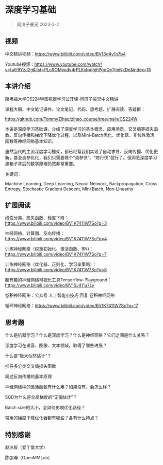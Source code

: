 # 深度学习基础

> 同济子豪兄 2023-3-2
>

## 视频

中文精讲视频：https://www.bilibili.com/video/BV13g4y1n7b4

Youtube视频：https://www.youtube.com/watch?v=tutlI9YzJ2g&list=PLoROMvodv4rPLKxIpqhjhPgdQy7imNkDn&index=18

## 本讲介绍

斯坦福大学CS224W图机器学习公开课-同济子豪兄中文精讲

课程大纲、中文笔记课件、论文笔记、代码、思考题、扩展阅读、答疑群：

https://github.com/TommyZihao/zihao_course/tree/main/CS224W

本讲是深度学习基础课，介绍了深度学习的基本概念、应用场景、交叉熵等损失函数、反向传播和梯度下降优化过程，以及Mini-Batch优化、优化器、非线性激活函数等神经网络基本知识。

虽然当代的主流深度学习框架，都已经帮我们实现了自动求导、反向传播、优化更新，甚至调参优化，我们只需要做个“调参侠”、“炼丹侠”就行了。但洞悉深度学习黑箱子背后的数学原理仍然非常重要。

关键词：

Machine Learning, Deep Learning, Neural Network, Backpropagation, Cross Entropy, Stochastic Gradient Descent, Mini Batch, Non-Linearity

## 扩展阅读

线性分类、损失函数、梯度下降：https://www.bilibili.com/video/BV1K7411W7So?p=3

神经网络、计算图、反向传播：https://www.bilibili.com/video/BV1K7411W7So?p=4

训练神经网络（权重初始化、激活函数、BN）：https://www.bilibili.com/video/BV1K7411W7So?p=7

训练神经网络（优化器、正则化、学习率策略）：https://www.bilibili.com/video/BV1K7411W7So?p=8

超有趣的神经网络可视化工具Tensorflow-Playground：https://www.bilibili.com/video/BV15J411u7Ly

卷积神经网络：公众号 人工智能小技巧 回复 卷积神经网络

循环神经网络：https://www.bilibili.com/video/BV1K7411W7So?p=17

## 思考题

什么是机器学习？什么是深度学习？什么是神经网络？它们之间是什么关系？

深度学习在语音、图像、文本领域，取得了哪些进展？

什么是“极大似然估计”？

推导多分类交叉熵损失函数

简述反向传播的基本原理

神经网络中的激活函数有什么用？如果没有，会怎么样？

SGD为什么是全局梯度的“无偏估计”？

Batch size的大小，会如何影响优化路径？

常用的梯度下降优化器都有哪些？各有什么特点？

## 特别感谢

赵冰辰（爱丁堡大学）

陈邵瀚（OpenMMLab）

